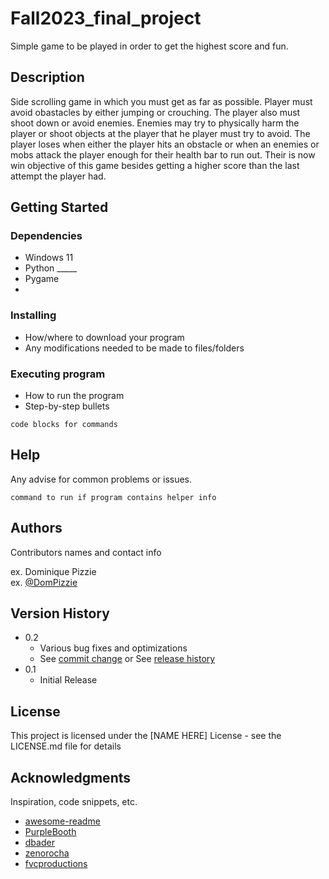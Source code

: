 # Fall2023_final_project

Simple game to be played in order to get the highest score and fun.

## Description

Side scrolling game in which you must get as far as possible. Player must avoid obastacles by either jumping or crouching. The player also must shoot down or avoid enemies. Enemies may try to physically harm the player or shoot objects at the player that he player must try to avoid. The player loses when either the player hits an obstacle or when an enemies or mobs attack the player enough for their health bar to run out. Their is now win objective of this game besides getting a higher score than the last attempt the player had.

## Getting Started

### Dependencies

* Windows 11
* Python _____
* Pygame
* 

### Installing

* How/where to download your program
* Any modifications needed to be made to files/folders

### Executing program

* How to run the program
* Step-by-step bullets
```
code blocks for commands
```

## Help

Any advise for common problems or issues.
```
command to run if program contains helper info
```

## Authors

Contributors names and contact info

ex. Dominique Pizzie  
ex. [@DomPizzie](https://twitter.com/dompizzie)

## Version History

* 0.2
    * Various bug fixes and optimizations
    * See [commit change]() or See [release history]()
* 0.1
    * Initial Release

## License

This project is licensed under the [NAME HERE] License - see the LICENSE.md file for details

## Acknowledgments

Inspiration, code snippets, etc.
* [awesome-readme](https://github.com/matiassingers/awesome-readme)
* [PurpleBooth](https://gist.github.com/PurpleBooth/109311bb0361f32d87a2)
* [dbader](https://github.com/dbader/readme-template)
* [zenorocha](https://gist.github.com/zenorocha/4526327)
* [fvcproductions](https://gist.github.com/fvcproductions/1bfc2d4aecb01a834b46)